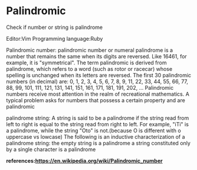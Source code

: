 # Palindromic
Check if number or string is palindrome

Editor:Vim
Programming language:Ruby



Palindromic number:
palindromic number or numeral palindrome is a number that remains the same when its digits are reversed. 
Like 16461, for example, it is "symmetrical". The term palindromic is derived from palindrome, 
which refers to a word (such as rotor or racecar) whose spelling is unchanged when its letters are reversed. 
The first 30 palindromic numbers (in decimal) are:
0, 1, 2, 3, 4, 5, 6, 7, 8, 9, 11, 22, 33, 44, 55, 66, 77, 88, 99, 101, 111, 121, 131, 141, 151, 161, 171, 181, 191, 202, …
Palindromic numbers receive most attention in the realm of recreational mathematics. 
A typical problem asks for numbers that possess a certain property and are palindromic




palindrome string:
A string is said to be a palindrome if the string read from left to right is equal to the string read from right to left.
For example, "iTi" is a palindrome, 
while the string "Oto" is not.(because O is different with o uppercase vs lowcase)
The following is an inductive characterization of a palindrome string:
the empty string is a palindrome
a string constituted only by a single character is a palindrome




**references:https://en.wikipedia.org/wiki/Palindromic_number**

